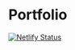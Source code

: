 # Portfolio

[![Netlify Status](https://api.netlify.com/api/v1/badges/8c7b1437-2435-427e-9cea-7e48b6915a76/deploy-status)](https://app.netlify.com/sites/dhruvbhirud/deploys)
